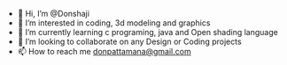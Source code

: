 - 👋 Hi, I’m @Donshaji
- 👀 I’m interested in coding, 3d modeling and graphics
- 🌱 I’m currently learning c programing, java and Open shading language
- 💞️ I’m looking to collaborate on any Design or Coding projects
- 📫 How to reach me donpattamana@gmail.com

<!---
Donshaji/Donshaji is a ✨ special ✨ repository because its `README.md` (this file) appears on your GitHub profile.
You can click the Preview link to take a look at your changes.
--->
